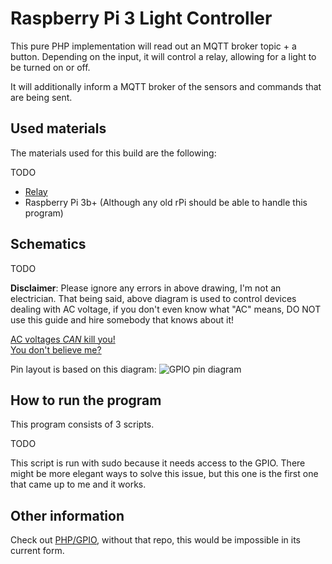 Raspberry Pi 3 Light Controller
===========

This pure PHP implementation will read out an MQTT broker topic + a button. Depending on the input, it will control a relay,
allowing for a light to be turned on or off.

It will additionally inform a MQTT broker of the sensors and commands that are being sent.

Used materials
--------

The materials used for this build are the following:

TODO
* [Relay](https://www.aliexpress.com/item/Freeshipping-New-5V-2-Channel-Relay-Module-Shield-for-Arduino/1726504761.html?spm=a2g0s.9042311.0.0.27424c4dkd67Cr)
* Raspberry Pi 3b+ (Although any old rPi should be able to handle this program)

Schematics
--------

TODO

**Disclaimer**: Please ignore any errors in above drawing, I'm not an electrician. That being said, above diagram is
used to control devices dealing with AC voltage, if you don't even know what "AC" means, DO NOT use this guide and hire
somebody that knows about it!

[AC voltages *CAN* kill you!](https://www.youtube.com/watch?v=trmxzUVT2eE)  
[You don't believe me?](https://www.youtube.com/watch?v=snk3C4m44SY)

Pin layout is based on this diagram:
![GPIO pin diagram](/rpi3-gpio-pins.png)

How to run the program
--------

This program consists of 3 scripts. 

TODO

This script is run with sudo because it needs access to the GPIO. There might be more elegant ways to solve this issue,
but this one is the first one that came up to me and it works.

Other information
--------

Check out [PHP/GPIO](https://github.com/PiPHP/GPIO), without that repo, this would be impossible in its current form.

